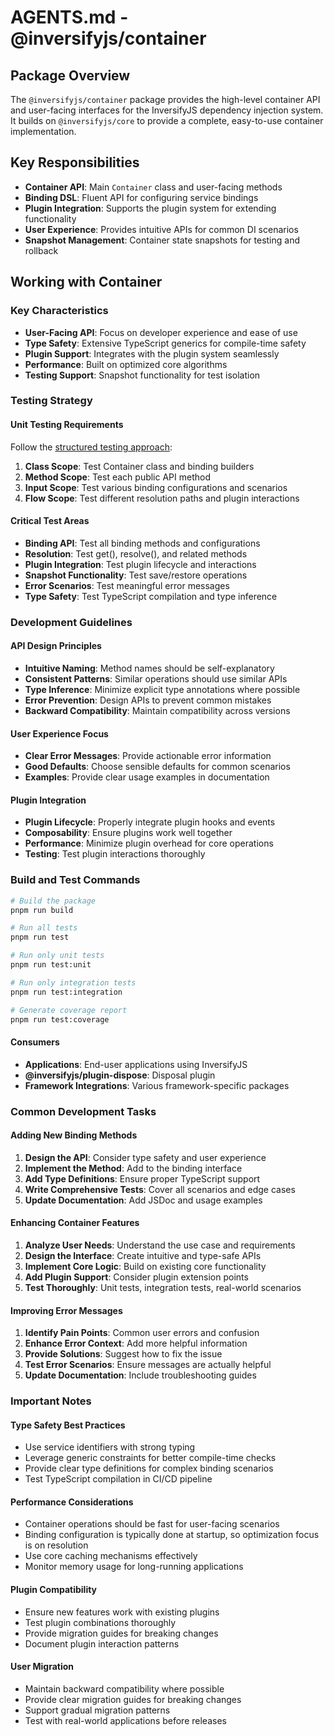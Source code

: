 # AGENTS.md - @inversifyjs/container

## Package Overview

The `@inversifyjs/container` package provides the high-level container API and user-facing interfaces for the InversifyJS dependency injection system. It builds on `@inversifyjs/core` to provide a complete, easy-to-use container implementation.

## Key Responsibilities

- **Container API**: Main `Container` class and user-facing methods
- **Binding DSL**: Fluent API for configuring service bindings
- **Plugin Integration**: Supports the plugin system for extending functionality
- **User Experience**: Provides intuitive APIs for common DI scenarios
- **Snapshot Management**: Container state snapshots for testing and rollback

## Working with Container

### Key Characteristics
- **User-Facing API**: Focus on developer experience and ease of use
- **Type Safety**: Extensive TypeScript generics for compile-time safety
- **Plugin Support**: Integrates with the plugin system seamlessly
- **Performance**: Built on optimized core algorithms
- **Testing Support**: Snapshot functionality for test isolation

### Testing Strategy

#### Unit Testing Requirements
Follow the [structured testing approach](../../../../docs/testing/unit-testing.md):

1. **Class Scope**: Test Container class and binding builders
2. **Method Scope**: Test each public API method
3. **Input Scope**: Test various binding configurations and scenarios  
4. **Flow Scope**: Test different resolution paths and plugin interactions

#### Critical Test Areas
- **Binding API**: Test all binding methods and configurations
- **Resolution**: Test get(), resolve(), and related methods
- **Plugin Integration**: Test plugin lifecycle and interactions
- **Snapshot Functionality**: Test save/restore operations
- **Error Scenarios**: Test meaningful error messages
- **Type Safety**: Test TypeScript compilation and type inference

### Development Guidelines

#### API Design Principles
- **Intuitive Naming**: Method names should be self-explanatory
- **Consistent Patterns**: Similar operations should use similar APIs
- **Type Inference**: Minimize explicit type annotations where possible
- **Error Prevention**: Design APIs to prevent common mistakes
- **Backward Compatibility**: Maintain compatibility across versions

#### User Experience Focus
- **Clear Error Messages**: Provide actionable error information
- **Good Defaults**: Choose sensible defaults for common scenarios
- **Examples**: Provide clear usage examples in documentation

#### Plugin Integration
- **Plugin Lifecycle**: Properly integrate plugin hooks and events
- **Composability**: Ensure plugins work well together
- **Performance**: Minimize plugin overhead for core operations
- **Testing**: Test plugin interactions thoroughly

### Build and Test Commands

```bash
# Build the package
pnpm run build

# Run all tests
pnpm run test

# Run only unit tests
pnpm run test:unit

# Run only integration tests  
pnpm run test:integration

# Generate coverage report
pnpm run test:coverage
```

#### Consumers
- **Applications**: End-user applications using InversifyJS
- **@inversifyjs/plugin-dispose**: Disposal plugin
- **Framework Integrations**: Various framework-specific packages

### Common Development Tasks

#### Adding New Binding Methods
1. **Design the API**: Consider type safety and user experience
2. **Implement the Method**: Add to the binding interface
3. **Add Type Definitions**: Ensure proper TypeScript support
4. **Write Comprehensive Tests**: Cover all scenarios and edge cases
5. **Update Documentation**: Add JSDoc and usage examples

#### Enhancing Container Features
1. **Analyze User Needs**: Understand the use case and requirements
2. **Design the Interface**: Create intuitive and type-safe APIs
3. **Implement Core Logic**: Build on existing core functionality
4. **Add Plugin Support**: Consider plugin extension points
5. **Test Thoroughly**: Unit tests, integration tests, real-world scenarios

#### Improving Error Messages
1. **Identify Pain Points**: Common user errors and confusion
2. **Enhance Error Context**: Add more helpful information
3. **Provide Solutions**: Suggest how to fix the issue
4. **Test Error Scenarios**: Ensure messages are actually helpful
5. **Update Documentation**: Include troubleshooting guides

### Important Notes

#### Type Safety Best Practices
- Use service identifiers with strong typing
- Leverage generic constraints for better compile-time checks
- Provide clear type definitions for complex binding scenarios
- Test TypeScript compilation in CI/CD pipeline

#### Performance Considerations
- Container operations should be fast for user-facing scenarios
- Binding configuration is typically done at startup, so optimization focus is on resolution
- Use core caching mechanisms effectively
- Monitor memory usage for long-running applications

#### Plugin Compatibility
- Ensure new features work with existing plugins
- Test plugin combinations thoroughly
- Provide migration guides for breaking changes
- Document plugin interaction patterns

#### User Migration
- Maintain backward compatibility where possible
- Provide clear migration guides for breaking changes
- Support gradual migration patterns
- Test with real-world applications before releases
